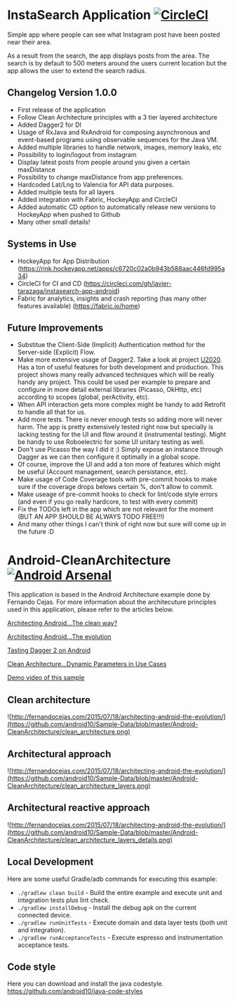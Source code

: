InstaSearch Application [![CircleCI](https://circleci.com/gh/javier-tarazaga/instasearch-app-android.svg?style=shield)](https://circleci.com/gh/javier-tarazaga/instasearch-app-android)
=========================
Simple app where people can see what Instagram post have been posted near their area.

As a result from the search, the app displays posts from the area. The search is by default to 500 meters around the users current location but the app allows the user to extend the search radius.

Changelog Version 1.0.0
--------
* First release of the application
* Follow Clean Architecture principles with a 3 tier layered architecture
* Added Dagger2 for DI
* Usage of RxJava and RxAndroid for composing asynchronous and event-based programs using observable sequences for the Java VM.
* Added multiple libraries to handle network, images, memory leaks, etc
* Possibility to login/logout from instagram
* Display latest posts from people around you given a certain maxDistance
* Possibility to change maxDistance from app preferences.
* Hardcoded Lat/Lng to Valencia for API data purposes.
* Added multiple tests for all layers
* Added integration with Fabric, HockeyApp and CircleCI
* Added automatic CD option to automatically release new versions to HockeyApp when pushed to Github
* Many other small details!

Systems in Use
--------
* HockeyApp for App Distribution (https://rink.hockeyapp.net/apps/c6720c02a0b943b588aac446fd995a34)
* CircleCI for CI and CD (https://circleci.com/gh/javier-tarazaga/instasearch-app-android)
* Fabric for analytics, insights and crash reporting (has many other features available) (https://fabric.io/home)

Future Improvements
--------
* Substitue the Client-Side (Implicit) Authentication method for the Server-side (Explicit) Flow.
* Make more extensive usage of Dagger2. Take a look at project [U2020](https://github.com/JakeWharton/u2020). Has a ton of useful features for both development and production. This project shows many really advanced techniques which will be really handy any project. This could be used per example to prepare and configure in more detail external libraries (Picasso, OkHttp, etc) according to scopes (global, perActivity, etc). 
* When API interaction gets more complex might be handy to add Retrofit to handle all that for us. 
* Add more tests. There is never enough tests so adding more will never harm. The app is pretty extensively tested right now but specially is lacking testing for the UI and flow around it (instrumental testing). Might be handy to use Roboelectric for some UI unitary testing as well. 
* Don't use Picasso the way I did it :) Simply expose an instance through Dagger as we can then configure it optimally in a global scope. 
* Of course, improve the UI and add a ton more of features which might be useful (Account management, search persistance, etc). 
* Make usage of Code Coverage tools with pre-commit hooks to make sure if the coverage drops belows certain %, don't allow to commit. 
* Make useage of pre-commit hooks to check for lint/code style errors (and even if you go really hardcore, to test with every commit)
* Fix the TODOs left in the app which are not relevant for the moment (BUT AN APP SHOULD BE ALWAYS TODO FREE!!!) 
* And many other things I can't think of right now but sure will come up in the future :D


Android-CleanArchitecture [![Android Arsenal](https://img.shields.io/badge/Android%20Arsenal-Android--CleanArchitecture-brightgreen.svg?style=flat)](https://android-arsenal.com/details/3/909) 
=========================

This application is based in the Android Architecture example done by Fernando Cejas. For more information about the architecuture principles used in this application, please refer to the articles below.

[Architecting Android…The clean way?](http://fernandocejas.com/2014/09/03/architecting-android-the-clean-way/)

[Architecting Android…The evolution](http://fernandocejas.com/2015/07/18/architecting-android-the-evolution/)

[Tasting Dagger 2 on Android](http://fernandocejas.com/2015/04/11/tasting-dagger-2-on-android/)

[Clean Architecture…Dynamic Parameters in Use Cases](http://fernandocejas.com/2016/12/24/clean-architecture-dynamic-parameters-in-use-cases/)

[Demo video of this sample](http://youtu.be/XSjV4sG3ni0)

Clean architecture
-----------------
![http://fernandocejas.com/2015/07/18/architecting-android-the-evolution/](https://github.com/android10/Sample-Data/blob/master/Android-CleanArchitecture/clean_architecture.png)

Architectural approach
-----------------
![http://fernandocejas.com/2015/07/18/architecting-android-the-evolution/](https://github.com/android10/Sample-Data/blob/master/Android-CleanArchitecture/clean_architecture_layers.png)

Architectural reactive approach
-----------------
![http://fernandocejas.com/2015/07/18/architecting-android-the-evolution/](https://github.com/android10/Sample-Data/blob/master/Android-CleanArchitecture/clean_architecture_layers_details.png)

Local Development
-----------------

Here are some useful Gradle/adb commands for executing this example:

 * `./gradlew clean build` - Build the entire example and execute unit and integration tests plus lint check.
 * `./gradlew installDebug` - Install the debug apk on the current connected device.
 * `./gradlew runUnitTests` - Execute domain and data layer tests (both unit and integration).
 * `./gradlew runAcceptanceTests` - Execute espresso and instrumentation acceptance tests.
 
Code style
-----------

Here you can download and install the java codestyle.
https://github.com/android10/java-code-styles
